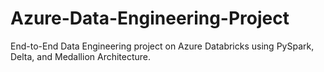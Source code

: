 # Azure-Data-Engineering-Project
End-to-End Data Engineering project on Azure Databricks using PySpark, Delta, and Medallion Architecture.
